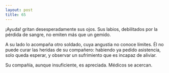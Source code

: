 ```yaml
---
layout: post
title: 65
---
```


¡Ayuda! gritan desesperadamente sus ojos. Sus labios, debilitados por la pérdida de sangre, no emiten más que un gemido.

A su lado lo acompaña otro soldado, cuya angustia no conoce límites. Él no puede curar las heridas de su compañero: habiendo ya pedido asistencia, solo queda esperar, y observar un sufrimiento que es incapaz de aliviar.

Su compañía, aunque insuficiente, es apreciada. Médicos se acercan.
